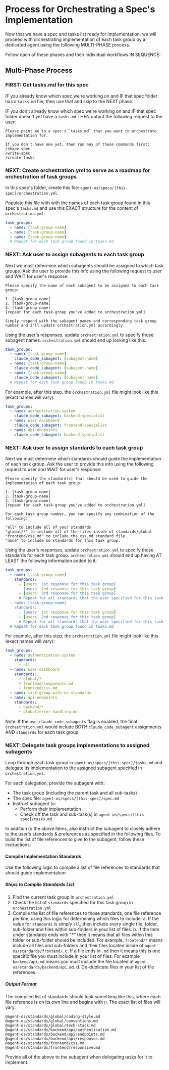 # Process for Orchestrating a Spec's Implementation

Now that we have a spec and tasks list ready for implementation, we will proceed with orchestrating implementation of each task group by a dedicated agent using the following MULTI-PHASE process.

Follow each of these phases and their individual workflows IN SEQUENCE:

## Multi-Phase Process

### FIRST: Get tasks.md for this spec

IF you already know which spec we're working on and IF that spec folder has a `tasks.md` file, then use that and skip to the NEXT phase.

IF you don't already know which spec we're working on and IF that spec folder doesn't yet have a `tasks.md` THEN output the following request to the user:

```
Please point me to a spec's `tasks.md` that you want to orchestrate implementation for.

If you don't have one yet, then run any of these commands first:
/shape-spec
/write-spec
/create-tasks
```

### NEXT: Create orchestration.yml to serve as a roadmap for orchestration of task groups

In this spec's folder, create this file: `agent-os/specs/[this-spec]/orchestration.yml`.

Populate this file with with the names of each task group found in this spec's `tasks.md` and use this EXACT structure for the content of `orchestration.yml`:

```yaml
task_groups:
  - name: [task-group-name]
  - name: [task-group-name]
  - name: [task-group-name]
  # Repeat for each task group found in tasks.md
```

### NEXT: Ask user to assign subagents to each task group

Next we must determine which subagents should be assigned to which task groups.  Ask the user to provide this info using the following request to user and WAIT for user's response:

```
Please specify the name of each subagent to be assigned to each task group:

1. [task-group-name]
2. [task-group-name]
3. [task-group-name]
[repeat for each task-group you've added to orchestration.yml]

Simply respond with the subagent names and corresponding task group number and I'll update orchestration.yml accordingly.
```

Using the user's responses, update `orchestration.yml` to specify those subagent names.  `orchestration.yml` should end up looking like this:

```yaml
task_groups:
  - name: [task-group-name]
    claude_code_subagent: [subagent-name]
  - name: [task-group-name]
    claude_code_subagent: [subagent-name]
  - name: [task-group-name]
    claude_code_subagent: [subagent-name]
  # Repeat for each task group found in tasks.md
```

For example, after this step, the `orchestration.yml` file might look like this (exact names will vary):

```yaml
task_groups:
  - name: authentication-system
    claude_code_subagent: backend-specialist
  - name: user-dashboard
    claude_code_subagent: frontend-specialist
  - name: api-endpoints
    claude_code_subagent: backend-specialist
```

### NEXT: Ask user to assign standards to each task group

Next we must determine which standards should guide the implementation of each task group.  Ask the user to provide this info using the following request to user and WAIT for user's response:

```
Please specify the standard(s) that should be used to guide the implementation of each task group:

1. [task-group-name]
2. [task-group-name]
3. [task-group-name]
[repeat for each task-group you've added to orchestration.yml]

For each task group number, you can specify any combination of the following:

"all" to include all of your standards
"global/*" to include all of the files inside of standards/global
"frontend/css.md" to include the css.md standard file
"none" to include no standards for this task group.
```

Using the user's responses, update `orchestration.yml` to specify those standards for each task group.  `orchestration.yml` should end up having AT LEAST the following information added to it:

```yaml
task_groups:
  - name: [task-group-name]
    standards:
      - [users' 1st response for this task group]
      - [users' 2nd response for this task group]
      - [users' 3rd response for this task group]
      # Repeat for all standards that the user specified for this task group
  - name: [task-group-name]
    standards:
      - [users' 1st response for this task group]
      - [users' 2nd response for this task group]
      # Repeat for all standards that the user specified for this task group
  # Repeat for each task group found in tasks.md
```

For example, after this step, the `orchestration.yml` file might look like this (exact names will vary):

```yaml
task_groups:
  - name: authentication-system
    standards:
      - all
  - name: user-dashboard
    standards:
      - global/*
      - frontend/components.md
      - frontend/css.md
  - name: task-group-with-no-standards
  - name: api-endpoints
    standards:
      - backend/*
      - global/error-handling.md
```

Note: If the `use_claude_code_subagents` flag is enabled, the final `orchestration.yml` would include BOTH `claude_code_subagent` assignments AND `standards` for each task group.

### NEXT: Delegate task groups implementations to assigned subagents

Loop through each task group in `agent-os/specs/[this-spec]/tasks.md` and delegate its implementation to the assigned subagent specified in `orchestration.yml`.

For each delegation, provide the subagent with:
- The task group (including the parent task and all sub-tasks)
- The spec file: `agent-os/specs/[this-spec]/spec.md`
- Instruct subagent to:
  - Perform their implementation
  - Check off the task and sub-task(s) in `agent-os/specs/[this-spec]/tasks.md`

In addition to the above items, also instruct the subagent to closely adhere to the user's standards & preferences as specified in the following files.  To build the list of file references to give to the subagent, follow these instructions:

#### Compile Implementation Standards

Use the following logic to compile a list of file references to standards that should guide implementation:

##### Steps to Compile Standards List

1. Find the current task group in `orchestration.yml`
2. Check the list of `standards` specified for this task group in `orchestration.yml`
3. Compile the list of file references to those standards, one file reference per line, using this logic for determining which files to include:
   a. If the value for `standards` is simply `all`, then include every single file, folder, sub-folder and files within sub-folders in your list of files.
   b. If the item under standards ends with "*" then it means that all files within this folder or sub-folder should be included. For example, `frontend/*` means include all files and sub-folders and their files located inside of `agent-os/standards/frontend/`.
   c. If a file ends in `.md` then it means this is one specific file you must include in your list of files. For example `backend/api.md` means you must include the file located at `agent-os/standards/backend/api.md`.
   d. De-duplicate files in your list of file references.

##### Output Format

The compiled list of standards should look something like this, where each file reference is on its own line and begins with `@`. The exact list of files will vary:

```
@agent-os/standards/global/coding-style.md
@agent-os/standards/global/conventions.md
@agent-os/standards/global/tech-stack.md
@agent-os/standards/backend/api/authentication.md
@agent-os/standards/backend/api/endpoints.md
@agent-os/standards/backend/api/responses.md
@agent-os/standards/frontend/css.md
@agent-os/standards/frontend/responsive.md
```


Provide all of the above to the subagent when delegating tasks for it to implement.

